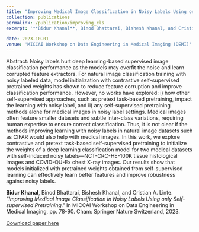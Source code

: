 ```yaml
---
title: "Improving Medical Image Classification in Noisy Labels Using only Self-supervised Pretraining"
collection: publications
permalink: /publication/improving_cls
excerpt: '**Bidur Khanal**, Binod Bhattarai, Bishesh Khanal, and Cristian A. Linte. *"Improving Medical Image Classification in Noisy Labels Using only Self-supervised Pretraining."* In MICCAI Workshop on Data Engineering in Medical Imaging, pp. 78-90. Cham: Springer Nature Switzerland, 2023.'

date: 2023-10-01
venue: 'MICCAI Workshop on Data Engineering in Medical Imaging (DEMI)'
---
```

Abstract: Noisy labels hurt deep learning-based supervised image classification performance as the models may overfit the noise and learn corrupted feature extractors. For natural image classification training with noisy labeled data, model initialization with contrastive self-supervised pretrained weights has shown to reduce feature corruption and improve classification performance. However, no works have explored: i) how other self-supervised approaches, such as pretext task-based pretraining, impact the learning with noisy label, and ii) any self-supervised pretraining methods alone for medical images in noisy label settings. Medical images often feature smaller datasets and subtle inter-class variations, requiring human expertise to ensure correct classification. Thus, it is not clear if the methods improving learning with noisy labels in natural image datasets such as CIFAR would also help with medical images. In this work, we explore contrastive and pretext task-based self-supervised pretraining to initialize the weights of a deep learning classification model for two medical datasets with self-induced noisy labels—NCT-CRC-HE-100K tissue histological images and COVID-QU-Ex chest X-ray images. Our results show that models initialized with pretrained weights obtained from self-supervised learning can effectively learn better features and improve robustness against noisy labels.

**Bidur Khanal**, Binod Bhattarai, Bishesh Khanal, and Cristian A. Linte. *"Improving Medical Image Classification in Noisy Labels Using only Self-supervised Pretraining."* In MICCAI Workshop on Data Engineering in Medical Imaging, pp. 78-90. Cham: Springer Nature Switzerland, 2023.

[Download paper here](https://link.springer.com/chapter/10.1007/978-3-031-44992-5_8)



